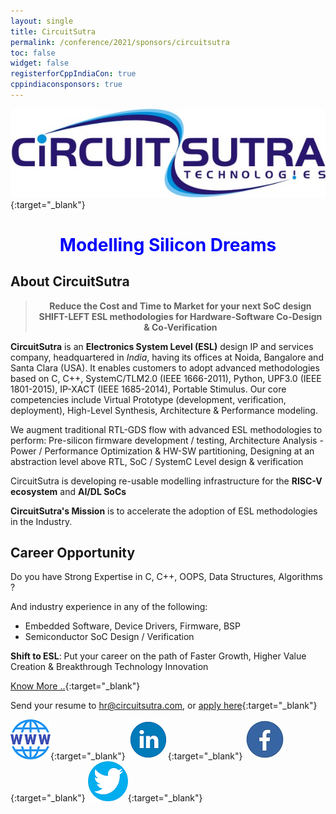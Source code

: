 ```yaml
---
layout: single
title: CircuitSutra
permalink: /conference/2021/sponsors/circuitsutra
toc: false
widget: false
registerforCppIndiaCon: true
cppindiaconsponsors: true
---
```


[![CircuitSutra](/conference/2021/sponsors/circuitsutra.jpg "CircuitSutra")](https://www.circuitsutra.com/){:target="_blank"}
<!-- <center> Modelling Silicon Dreams</center> -->
<h1 style="font-size:2em; color:blue"><center>Modelling Silicon Dreams</center></h1>

## About CircuitSutra
<!-- 
>***Reduce the Cost and Time to Market for your next SoC design***
***SHIFT-LEFT ESL methodologies for Hardware-Software Co-Design & Co-Verification*** -->

> **<center>Reduce the Cost and Time to Market for your next SoC design</center>**
> **<center>SHIFT-LEFT ESL methodologies for Hardware-Software Co-Design & Co-Verification</center>**


**CircuitSutra** is an **Electronics System Level (ESL)** design IP and services company, headquartered in *India*, having its offices at Noida, Bangalore and Santa Clara (USA). It enables customers to adopt advanced methodologies based on C, C++, SystemC/TLM2.0 (IEEE 1666-2011), Python, UPF3.0 (IEEE 1801-2015), IP-XACT (IEEE 1685-2014), Portable Stimulus. Our core competencies include Virtual Prototype (development, verification, deployment), High-Level Synthesis, Architecture & Performance modeling.

We augment traditional RTL-GDS flow with advanced ESL methodologies to perform: Pre-silicon firmware development / testing, Architecture Analysis - Power / Performance Optimization & HW-SW partitioning, Designing at an abstraction level above RTL, SoC / SystemC Level design & verification

CircuitSutra is developing re-usable modelling infrastructure for the **RISC-V ecosystem** and **AI/DL SoCs**
 
**CircuitSutra's Mission** is to accelerate the adoption of ESL methodologies in the Industry.

## Career Opportunity
Do you have Strong Expertise in C, C++, OOPS, Data Structures, Algorithms ?

And industry experience in any of the following:
- Embedded Software, Device Drivers, Firmware, BSP
- Semiconductor SoC Design / Verification  

**Shift to ESL**: Put your career on the path of Faster Growth, Higher Value Creation & Breakthrough Technology Innovation 

[Know More ..](https://www.circuitsutra.com/opportunities_esl_embedded.html){:target="_blank"}

Send your resume to <hr@circuitsutra.com>, or [apply here](https://www.circuitsutra.com/opportunities.html){:target="_blank"}


[![CircuitSutra](/assets/images/www.png "CircuitSutra")](https://www.circuitsutra.com/){:target="_blank"}
[![CircuitSutra](/assets/images/linkedin.png "CircuitSutra")](https://www.linkedin.com/company/1013850/admin/){:target="_blank"}
[![CircuitSutra](/assets/images/facebook.jpg "CircuitSutra")](https://www.facebook.com/CircuitSutra/){:target="_blank"}
[![CircuitSutra](/assets/images/twitter.png "CircuitSutra")](https://twitter.com/CircuitSutra){:target="_blank"}
